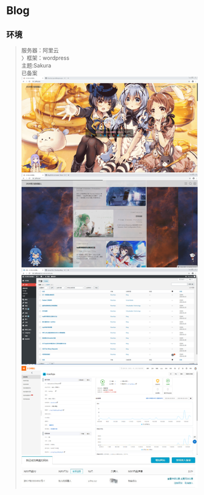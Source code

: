# Blog
## 环境
> 服务器：阿里云<br>
〉框架：wordpress<br>
> 主题:Sakura<br>
> 已备案<br>
![avatar](https://github.com/Ricechips/Blog/blob/master/PrtScn/1.png)
![avatar](https://github.com/Ricechips/Blog/blob/master/PrtScn/2.png)
![avatar](https://github.com/Ricechips/Blog/blob/master/PrtScn/3.png)
![avatar](https://github.com/Ricechips/Blog/blob/master/PrtScn/4.png)
![avatar](https://github.com/Ricechips/Blog/blob/master/PrtScn/5.png)
